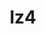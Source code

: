 ---
title: "lz4"
layout: cache
categories: [package, develop]
meta: {"compilers": ["cce@18.0.0", "cce@20.0.0", "gcc@10.5.0", "gcc@11.1.0", "gcc@11.4.0", "gcc@12.4.0", "gcc@13.2.0", "gcc@13.3.0", "gcc@7.5.0", "gcc@9.4.0", "intel-oneapi-compilers@2024.1.0", "intel-oneapi-compilers@2025.1.0", "msvc@19.39.33523"], "num_specs": 136, "num_specs_by_stack": {"aws-pcluster-neoverse_v1": 17, "aws-pcluster-x86_64_v4": 2, "build_systems": 1, "data-vis-sdk": 16, "developer-tools-aarch64-linux-gnu": 15, "developer-tools-x86_64_v3-linux-gnu": 15, "e4s": 1, "e4s-neoverse-v2": 15, "e4s-oneapi": 20, "e4s-rocm-external": 15, "hep": 16, "radiuss": 1, "root": 136, "tutorial": 15, "windows-vis": 16}, "oss": ["amzn2", "centos7", "rhel8", "ubuntu18.04", "ubuntu20.04", "ubuntu22.04", "ubuntu24.04", "windows10.0.20348"], "platforms": ["linux", "windows"], "stacks": ["aws-pcluster-neoverse_v1", "aws-pcluster-x86_64_v4", "build_systems", "data-vis-sdk", "developer-tools-aarch64-linux-gnu", "developer-tools-x86_64_v3-linux-gnu", "e4s", "e4s-neoverse-v2", "e4s-oneapi", "e4s-rocm-external", "hep", "radiuss", "root", "tutorial", "windows-vis"], "targets": ["aarch64", "neoverse_v1", "neoverse_v2", "x86_64", "x86_64_v3", "x86_64_v4"], "versions": ["1.10.0"]}
spec_details: [{"compiler": "gcc@13.3.0", "hash": "23sbfgjc6m7cdstndcq3odq6ohe6cd7o", "os": "rhel8", "platform": "linux", "size": "-", "stacks": ["developer-tools-aarch64-linux-gnu", "root"], "target": "aarch64", "variants": ["build_system=makefile", "libs:=shared,static", "+pic"], "versions": ["1.10.0"]}, {"compiler": "gcc@11.1.0", "hash": "25s26dulgwz4zpg7sbmu3ktoxpfiqpx2", "os": "ubuntu20.04", "platform": "linux", "size": "-", "stacks": ["data-vis-sdk", "root"], "target": "x86_64_v3", "variants": ["build_system=makefile", "libs:=shared,static", "+pic"], "versions": ["1.10.0"]}, {"compiler": "gcc@11.4.0", "hash": "2beg7kibprzg66q2h6cjs5ywuqdschcb", "os": "ubuntu22.04", "platform": "linux", "size": "-", "stacks": ["e4s-rocm-external", "hep", "root", "tutorial"], "target": "x86_64_v3", "variants": ["build_system=makefile", "libs:=shared,static", "+pic"], "versions": ["1.10.0"]}, {"compiler": "gcc@10.5.0", "hash": "2m2j5cmntqul33m3vyo2bwyzcgzeh77h", "os": "centos7", "platform": "linux", "size": "-", "stacks": ["developer-tools-x86_64_v3-linux-gnu", "root"], "target": "x86_64_v3", "variants": ["build_system=makefile", "libs:=shared,static", "+pic"], "versions": ["1.10.0"]}, {"compiler": "gcc@13.3.0", "hash": "2uldq3pybnjxr4gem6l6oipsk2ybydb3", "os": "rhel8", "platform": "linux", "size": "-", "stacks": ["developer-tools-aarch64-linux-gnu", "root"], "target": "aarch64", "variants": ["build_system=makefile", "libs:=shared,static", "+pic"], "versions": ["1.10.0"]}, {"compiler": "intel-oneapi-compilers@2025.1.0", "hash": "32ml32745vglumlpy7m6nrghgjhhjtca", "os": "ubuntu22.04", "platform": "linux", "size": "-", "stacks": ["e4s-oneapi", "root"], "target": "x86_64_v3", "variants": ["build_system=makefile", "libs:=shared,static", "+pic"], "versions": ["1.10.0"]}, {"compiler": "gcc@12.4.0", "hash": "34a42lc3v6hhr76pcfwulyr2krqq6fpp", "os": "amzn2", "platform": "linux", "size": "-", "stacks": ["aws-pcluster-neoverse_v1", "root"], "target": "neoverse_v1", "variants": ["build_system=makefile", "libs:=shared,static", "+pic"], "versions": ["1.10.0"]}, {"compiler": "msvc@19.39.33523", "hash": "3enua2memgwcagoh7yvofqkrpgzyzyaq", "os": "windows10.0.20348", "platform": "windows", "size": "-", "stacks": ["root", "windows-vis"], "target": "x86_64", "variants": ["build_system=cmake", "build_type=Release", "generator=ninja", "~ipo", "libs:=shared,static", "+pic"], "versions": ["1.10.0"]}, {"compiler": "gcc@12.4.0", "hash": "43nlwjg7qxj7djdt4jpctaoyrmaixbct", "os": "amzn2", "platform": "linux", "size": "-", "stacks": ["aws-pcluster-neoverse_v1", "root"], "target": "neoverse_v1", "variants": ["build_system=makefile", "libs:=shared,static", "+pic"], "versions": ["1.10.0"]}, {"compiler": "msvc@19.39.33523", "hash": "44ajalsec5gycm4zxt2ti56ycsni3r2y", "os": "windows10.0.20348", "platform": "windows", "size": "-", "stacks": ["root", "windows-vis"], "target": "x86_64", "variants": ["build_system=cmake", "build_type=Release", "generator=ninja", "~ipo", "libs:=shared,static", "+pic"], "versions": ["1.10.0"]}, {"compiler": "gcc@12.4.0", "hash": "4ff4fzdbduzkqwasexggaafvunxdw4sh", "os": "amzn2", "platform": "linux", "size": "-", "stacks": ["aws-pcluster-neoverse_v1", "root"], "target": "neoverse_v1", "variants": ["build_system=makefile", "libs:=shared,static", "+pic"], "versions": ["1.10.0"]}, {"compiler": "gcc@12.4.0", "hash": "4khuppvrkp5hvhumzligg6pqqdcpbsvp", "os": "amzn2", "platform": "linux", "size": "-", "stacks": ["aws-pcluster-neoverse_v1", "root"], "target": "neoverse_v1", "variants": ["build_system=makefile", "libs:=shared,static", "+pic"], "versions": ["1.10.0"]}, {"compiler": "gcc@13.3.0", "hash": "4phf5qp67ew63r44iipqvudndp2caked", "os": "rhel8", "platform": "linux", "size": "-", "stacks": ["developer-tools-aarch64-linux-gnu", "root"], "target": "aarch64", "variants": ["build_system=makefile", "libs:=shared,static", "+pic"], "versions": ["1.10.0"]}, {"compiler": "gcc@11.1.0", "hash": "4uctkphwplsfhnt5h6ibazqabyf7pjup", "os": "ubuntu20.04", "platform": "linux", "size": "-", "stacks": ["data-vis-sdk", "root"], "target": "x86_64_v3", "variants": ["build_system=makefile", "libs:=shared,static", "+pic"], "versions": ["1.10.0"]}, {"compiler": "gcc@10.5.0", "hash": "5iy3bksoxerug5p2vtzbpmyfxepleb33", "os": "centos7", "platform": "linux", "size": "-", "stacks": ["developer-tools-x86_64_v3-linux-gnu", "root"], "target": "x86_64_v3", "variants": ["build_system=makefile", "libs:=shared,static", "+pic"], "versions": ["1.10.0"]}, {"compiler": "gcc@11.1.0", "hash": "5l43xi24wpxiuzqzncjowpepd745rcxy", "os": "ubuntu20.04", "platform": "linux", "size": "-", "stacks": ["data-vis-sdk", "root"], "target": "x86_64_v3", "variants": ["build_system=makefile", "libs:=shared,static", "+pic"], "versions": ["1.10.0"]}, {"compiler": "gcc@11.1.0", "hash": "5t7txa7cffq76a42riynkegmah7tauz7", "os": "ubuntu20.04", "platform": "linux", "size": "-", "stacks": ["data-vis-sdk", "root"], "target": "x86_64_v3", "variants": ["build_system=makefile", "libs:=shared,static", "+pic"], "versions": ["1.10.0"]}, {"compiler": "gcc@11.4.0", "hash": "6ekevdfw2gsqq6xnmhn5pk7zt27l76hq", "os": "ubuntu22.04", "platform": "linux", "size": "-", "stacks": ["e4s-rocm-external", "hep", "root", "tutorial"], "target": "x86_64_v3", "variants": ["build_system=makefile", "libs:=shared,static", "+pic"], "versions": ["1.10.0"]}, {"compiler": "msvc@19.39.33523", "hash": "6igl2r2vwcxhypfpprasjym7j5b7ykkb", "os": "windows10.0.20348", "platform": "windows", "size": "-", "stacks": ["root", "windows-vis"], "target": "x86_64", "variants": ["build_system=cmake", "build_type=Release", "generator=ninja", "~ipo", "libs:=shared,static", "+pic"], "versions": ["1.10.0"]}, {"compiler": "gcc@13.3.0", "hash": "6wxwslbyec26qrgahcxdeboakoo6exvv", "os": "rhel8", "platform": "linux", "size": "-", "stacks": ["developer-tools-aarch64-linux-gnu", "root"], "target": "aarch64", "variants": ["build_system=makefile", "libs:=shared,static", "+pic"], "versions": ["1.10.0"]}, {"compiler": "gcc@11.4.0", "hash": "7blxmzltxjec4jnhm5puil7orgjiknku", "os": "ubuntu22.04", "platform": "linux", "size": "-", "stacks": ["e4s-rocm-external", "hep", "root", "tutorial"], "target": "x86_64_v3", "variants": ["build_system=makefile", "libs:=shared,static", "+pic"], "versions": ["1.10.0"]}, {"compiler": "msvc@19.39.33523", "hash": "7gphplf2d6dtzrqpwcrm4aq4s2e2izbw", "os": "windows10.0.20348", "platform": "windows", "size": "-", "stacks": ["root", "windows-vis"], "target": "x86_64", "variants": ["build_system=cmake", "build_type=Release", "generator=ninja", "~ipo", "libs:=shared,static", "+pic"], "versions": ["1.10.0"]}, {"compiler": "intel-oneapi-compilers@2025.1.0", "hash": "7gwq7x7kohj725dkawgf76pmvs24teuo", "os": "ubuntu22.04", "platform": "linux", "size": "-", "stacks": ["e4s-oneapi", "root"], "target": "x86_64_v3", "variants": ["build_system=makefile", "libs:=shared,static", "+pic"], "versions": ["1.10.0"]}, {"compiler": "intel-oneapi-compilers@2025.1.0", "hash": "7ivjtv43jwagnf6oefsy7hg3dhgeleqb", "os": "ubuntu22.04", "platform": "linux", "size": "-", "stacks": ["e4s-oneapi", "root"], "target": "x86_64_v3", "variants": ["build_system=makefile", "libs:=shared,static", "+pic"], "versions": ["1.10.0"]}, {"compiler": "gcc@11.1.0", "hash": "7ngqo3w3w5fn6i4atuoxjx57zhxbvwps", "os": "ubuntu20.04", "platform": "linux", "size": "-", "stacks": ["data-vis-sdk", "root"], "target": "x86_64_v3", "variants": ["build_system=makefile", "libs:=shared,static", "+pic"], "versions": ["1.10.0"]}, {"compiler": "gcc@12.4.0", "hash": "ab4ap5ms6p3szevlare2nvtqbu6723qn", "os": "amzn2", "platform": "linux", "size": "-", "stacks": ["aws-pcluster-neoverse_v1", "root"], "target": "neoverse_v1", "variants": ["build_system=makefile", "libs:=shared,static", "+pic"], "versions": ["1.10.0"]}, {"compiler": "intel-oneapi-compilers@2025.1.0", "hash": "ajefa2ydlmon55dh4sgjt6tyt24mijra", "os": "ubuntu22.04", "platform": "linux", "size": "-", "stacks": ["e4s-oneapi", "root"], "target": "x86_64_v3", "variants": ["build_system=makefile", "libs:=shared,static", "+pic"], "versions": ["1.10.0"]}, {"compiler": "msvc@19.39.33523", "hash": "alm57ecz3z62ny3aapoovqk6lc6qtmff", "os": "windows10.0.20348", "platform": "windows", "size": "-", "stacks": ["root", "windows-vis"], "target": "x86_64", "variants": ["build_system=cmake", "build_type=Release", "generator=ninja", "~ipo", "libs:=shared,static", "+pic"], "versions": ["1.10.0"]}, {"compiler": "gcc@11.4.0", "hash": "atk5p2lwic5owcmwfqr34r7alfo6njmx", "os": "ubuntu22.04", "platform": "linux", "size": "-", "stacks": ["e4s-neoverse-v2", "root"], "target": "neoverse_v2", "variants": ["build_system=makefile", "libs:=shared,static", "+pic"], "versions": ["1.10.0"]}, {"compiler": "intel-oneapi-compilers@2025.1.0", "hash": "aun223rlwt3tsi2tvvyseybmvlwgl64q", "os": "ubuntu22.04", "platform": "linux", "size": "-", "stacks": ["e4s-oneapi", "root"], "target": "x86_64_v3", "variants": ["build_system=makefile", "libs:=shared,static", "+pic"], "versions": ["1.10.0"]}, {"compiler": "intel-oneapi-compilers@2025.1.0", "hash": "ax6be2zbu4c34eh4zlhnpeavx63w7bta", "os": "ubuntu22.04", "platform": "linux", "size": "-", "stacks": ["e4s-oneapi", "root"], "target": "x86_64_v3", "variants": ["build_system=makefile", "libs:=shared,static", "+pic"], "versions": ["1.10.0"]}, {"compiler": "cce@18.0.0", "hash": "bakgm6gd363y5fm66nmskwz2deu624ww", "os": "rhel8", "platform": "linux", "size": "-", "stacks": ["root"], "target": "x86_64_v3", "variants": ["build_system=makefile", "libs:=shared,static", "+pic"], "versions": ["1.10.0"]}, {"compiler": "gcc@11.4.0", "hash": "bcn46o45itr5i6beaoxwiemqxie26uc6", "os": "ubuntu22.04", "platform": "linux", "size": "-", "stacks": ["e4s-rocm-external", "hep", "root", "tutorial"], "target": "x86_64_v3", "variants": ["build_system=makefile", "libs:=shared,static", "+pic"], "versions": ["1.10.0"]}, {"compiler": "gcc@11.4.0", "hash": "beki2yxej4xwao6vb3mnomtsz4in7wp5", "os": "ubuntu22.04", "platform": "linux", "size": "-", "stacks": ["e4s-neoverse-v2", "root"], "target": "neoverse_v2", "variants": ["build_system=makefile", "libs:=shared,static", "+pic"], "versions": ["1.10.0"]}, {"compiler": "gcc@11.4.0", "hash": "bgtc4dmfxaa3y2nh7mjf73fo4vsrkd5e", "os": "ubuntu22.04", "platform": "linux", "size": "-", "stacks": ["e4s-rocm-external", "hep", "root", "tutorial"], "target": "x86_64_v3", "variants": ["build_system=makefile", "libs:=shared,static", "+pic"], "versions": ["1.10.0"]}, {"compiler": "gcc@11.1.0", "hash": "bnikvt2hiz7l3qbjgid7e4roih6un7tv", "os": "ubuntu20.04", "platform": "linux", "size": "-", "stacks": ["data-vis-sdk", "root"], "target": "x86_64_v3", "variants": ["build_system=makefile", "libs:=shared,static", "+pic"], "versions": ["1.10.0"]}, {"compiler": "intel-oneapi-compilers@2024.1.0", "hash": "bwzoafhkkyuzu5jwm7b2n3zpigihba7k", "os": "amzn2", "platform": "linux", "size": "-", "stacks": ["aws-pcluster-x86_64_v4", "root"], "target": "x86_64_v3", "variants": ["build_system=makefile", "libs:=shared,static", "+pic"], "versions": ["1.10.0"]}, {"compiler": "intel-oneapi-compilers@2025.1.0", "hash": "c5776ncmybfwym44cgpknvbgajvjuqwn", "os": "ubuntu22.04", "platform": "linux", "size": "-", "stacks": ["e4s-oneapi", "root"], "target": "x86_64_v3", "variants": ["build_system=makefile", "libs:=shared,static", "+pic"], "versions": ["1.10.0"]}, {"compiler": "gcc@11.4.0", "hash": "cbv3myblrsoedvnl6eyq7iyj6n3qtmib", "os": "ubuntu22.04", "platform": "linux", "size": "-", "stacks": ["e4s-neoverse-v2", "root"], "target": "neoverse_v2", "variants": ["build_system=makefile", "libs:=shared,static", "+pic"], "versions": ["1.10.0"]}, {"compiler": "gcc@13.3.0", "hash": "ccblcrkladig3esg7zy7uhef6mmc3pvm", "os": "rhel8", "platform": "linux", "size": "-", "stacks": ["developer-tools-aarch64-linux-gnu", "root"], "target": "aarch64", "variants": ["build_system=makefile", "libs:=shared,static", "+pic"], "versions": ["1.10.0"]}, {"compiler": "gcc@10.5.0", "hash": "cfuetdrs7ewjaht5wr3oslons3qvbc2r", "os": "centos7", "platform": "linux", "size": "-", "stacks": ["developer-tools-x86_64_v3-linux-gnu", "root"], "target": "x86_64_v3", "variants": ["build_system=makefile", "libs:=shared,static", "+pic"], "versions": ["1.10.0"]}, {"compiler": "intel-oneapi-compilers@2025.1.0", "hash": "ciofrnimyf63gztaxihzyujnpk7jjeu2", "os": "ubuntu22.04", "platform": "linux", "size": "-", "stacks": ["e4s-oneapi", "root"], "target": "x86_64_v3", "variants": ["build_system=makefile", "libs:=shared,static", "+pic"], "versions": ["1.10.0"]}, {"compiler": "gcc@11.4.0", "hash": "ctgzjvziyasfxf5ew65wgqdia5fx5kys", "os": "ubuntu22.04", "platform": "linux", "size": "-", "stacks": ["e4s-neoverse-v2", "root"], "target": "neoverse_v2", "variants": ["build_system=makefile", "libs:=shared,static", "+pic"], "versions": ["1.10.0"]}, {"compiler": "gcc@11.4.0", "hash": "d5b7dpoxcolwxkahp4pocbwhnyc4xl2p", "os": "ubuntu22.04", "platform": "linux", "size": "-", "stacks": ["e4s-neoverse-v2", "root"], "target": "neoverse_v2", "variants": ["build_system=makefile", "libs:=shared,static", "+pic"], "versions": ["1.10.0"]}, {"compiler": "cce@20.0.0", "hash": "d7q5zp4hup25q5e3aekzzknq2244r4bz", "os": "rhel8", "platform": "linux", "size": "-", "stacks": ["root"], "target": "x86_64_v3", "variants": ["build_system=makefile", "libs:=shared,static", "+pic"], "versions": ["1.10.0"]}, {"compiler": "gcc@11.4.0", "hash": "dumzuesr44kbgaw7noapdscjfenhe7dn", "os": "ubuntu22.04", "platform": "linux", "size": "-", "stacks": ["e4s-neoverse-v2", "root"], "target": "neoverse_v2", "variants": ["build_system=makefile", "libs:=shared,static", "+pic"], "versions": ["1.10.0"]}, {"compiler": "intel-oneapi-compilers@2025.1.0", "hash": "e4b7rg3bkqc4ugh5k4j2k3afh2tn3oci", "os": "ubuntu22.04", "platform": "linux", "size": "-", "stacks": ["e4s-oneapi", "root"], "target": "x86_64_v3", "variants": ["build_system=makefile", "libs:=shared,static", "+pic"], "versions": ["1.10.0"]}, {"compiler": "intel-oneapi-compilers@2025.1.0", "hash": "e6c5jtj6orgzqacxlietondarii72vu2", "os": "ubuntu22.04", "platform": "linux", "size": "-", "stacks": ["e4s-oneapi", "root"], "target": "x86_64_v3", "variants": ["build_system=makefile", "libs:=shared,static", "+pic"], "versions": ["1.10.0"]}, {"compiler": "gcc@11.4.0", "hash": "e6e6t25hfc7pyzoyw6pcmvpyn7rr65iq", "os": "ubuntu22.04", "platform": "linux", "size": "-", "stacks": ["e4s-neoverse-v2", "root"], "target": "neoverse_v2", "variants": ["build_system=makefile", "libs:=shared,static", "+pic"], "versions": ["1.10.0"]}, {"compiler": "msvc@19.39.33523", "hash": "ecxplqj4hozahesveqn2otaxqllplhfi", "os": "windows10.0.20348", "platform": "windows", "size": "-", "stacks": ["root", "windows-vis"], "target": "x86_64", "variants": ["build_system=cmake", "build_type=Release", "generator=ninja", "~ipo", "libs:=shared,static", "+pic"], "versions": ["1.10.0"]}, {"compiler": "intel-oneapi-compilers@2024.1.0", "hash": "efwzgt6xohhnirll4qnkl66jpgcecyfs", "os": "amzn2", "platform": "linux", "size": "-", "stacks": ["aws-pcluster-x86_64_v4", "root"], "target": "x86_64_v4", "variants": ["build_system=makefile", "libs:=shared,static", "+pic"], "versions": ["1.10.0"]}, {"compiler": "gcc@12.4.0", "hash": "eh5r762rusmp2b4g4qaeooqjqslgfgyl", "os": "amzn2", "platform": "linux", "size": "-", "stacks": ["aws-pcluster-neoverse_v1", "root"], "target": "neoverse_v1", "variants": ["build_system=makefile", "libs:=shared,static", "+pic"], "versions": ["1.10.0"]}, {"compiler": "gcc@11.4.0", "hash": "evenplzgt4hvlzbhnlolbsal6cf4n5n5", "os": "ubuntu22.04", "platform": "linux", "size": "-", "stacks": ["e4s-rocm-external", "hep", "root", "tutorial"], "target": "x86_64_v3", "variants": ["build_system=makefile", "libs:=shared,static", "+pic"], "versions": ["1.10.0"]}, {"compiler": "gcc@11.4.0", "hash": "faahddzgj4onf6p3akn7qfoqbfrnudte", "os": "ubuntu22.04", "platform": "linux", "size": "-", "stacks": ["e4s-neoverse-v2", "root"], "target": "neoverse_v2", "variants": ["build_system=makefile", "libs:=shared,static", "+pic"], "versions": ["1.10.0"]}, {"compiler": "gcc@10.5.0", "hash": "fbttr3nl47a3awpmthg6a73xrfa5lhlg", "os": "centos7", "platform": "linux", "size": "-", "stacks": ["developer-tools-x86_64_v3-linux-gnu", "root"], "target": "x86_64_v3", "variants": ["build_system=makefile", "libs:=shared,static", "+pic"], "versions": ["1.10.0"]}, {"compiler": "gcc@13.2.0", "hash": "g5urxg52oql7rj6a3az3ogjhwc7fd5mq", "os": "ubuntu24.04", "platform": "linux", "size": "-", "stacks": ["hep", "root"], "target": "x86_64_v3", "variants": ["build_system=makefile", "libs:=shared,static", "+pic"], "versions": ["1.10.0"]}, {"compiler": "gcc@11.4.0", "hash": "gdfab4dpneusnemftjcaffegkj4yzwje", "os": "ubuntu22.04", "platform": "linux", "size": "-", "stacks": ["e4s-rocm-external", "hep", "root", "tutorial"], "target": "x86_64_v3", "variants": ["build_system=makefile", "libs:=shared,static", "+pic"], "versions": ["1.10.0"]}, {"compiler": "intel-oneapi-compilers@2025.1.0", "hash": "gk6girkmx67xp7enhoutjr57evv5p4mz", "os": "ubuntu22.04", "platform": "linux", "size": "-", "stacks": ["e4s-oneapi", "root"], "target": "x86_64_v3", "variants": ["build_system=makefile", "libs:=shared,static", "+pic"], "versions": ["1.10.0"]}, {"compiler": "gcc@10.5.0", "hash": "gkgrt6rrkjsabr2tpljrhkrqjljnqq2s", "os": "centos7", "platform": "linux", "size": "-", "stacks": ["developer-tools-x86_64_v3-linux-gnu", "root"], "target": "x86_64_v3", "variants": ["build_system=makefile", "libs:=shared,static", "+pic"], "versions": ["1.10.0"]}, {"compiler": "msvc@19.39.33523", "hash": "hann5iqpahzjgzcftv2h2hqymoffqydk", "os": "windows10.0.20348", "platform": "windows", "size": "-", "stacks": ["root", "windows-vis"], "target": "x86_64", "variants": ["build_system=cmake", "build_type=Release", "generator=ninja", "~ipo", "libs:=shared,static", "+pic"], "versions": ["1.10.0"]}, {"compiler": "gcc@13.3.0", "hash": "hvf75ql6pen5l4lehnz4q3rz4obrtyel", "os": "rhel8", "platform": "linux", "size": "-", "stacks": ["developer-tools-aarch64-linux-gnu", "root"], "target": "aarch64", "variants": ["build_system=makefile", "libs:=shared,static", "+pic"], "versions": ["1.10.0"]}, {"compiler": "gcc@12.4.0", "hash": "hzxeaaulext6h5yz4ers53r3q3vrbmzp", "os": "amzn2", "platform": "linux", "size": "-", "stacks": ["aws-pcluster-neoverse_v1", "root"], "target": "neoverse_v1", "variants": ["build_system=makefile", "libs:=shared,static", "+pic"], "versions": ["1.10.0"]}, {"compiler": "gcc@11.4.0", "hash": "ib2bnzuz36zpqwdl5yaf7c473auatfzo", "os": "ubuntu22.04", "platform": "linux", "size": "-", "stacks": ["e4s-neoverse-v2", "root"], "target": "neoverse_v2", "variants": ["build_system=makefile", "libs:=shared,static", "+pic"], "versions": ["1.10.0"]}, {"compiler": "gcc@10.5.0", "hash": "j2hbcifgiu232uv7ge6ivk62noqkvvp2", "os": "centos7", "platform": "linux", "size": "-", "stacks": ["developer-tools-x86_64_v3-linux-gnu", "root"], "target": "x86_64_v3", "variants": ["build_system=makefile", "libs:=shared,static", "+pic"], "versions": ["1.10.0"]}, {"compiler": "gcc@11.4.0", "hash": "j7lspwrrccc34btquyhttustc7nwjgch", "os": "ubuntu22.04", "platform": "linux", "size": "-", "stacks": ["e4s-rocm-external", "hep", "root", "tutorial"], "target": "x86_64_v3", "variants": ["build_system=makefile", "libs:=shared,static", "+pic"], "versions": ["1.10.0"]}, {"compiler": "msvc@19.39.33523", "hash": "jgw2uqyua5jhjegbllgja4mly2seppvm", "os": "windows10.0.20348", "platform": "windows", "size": "-", "stacks": ["root", "windows-vis"], "target": "x86_64", "variants": ["build_system=cmake", "build_type=Release", "generator=ninja", "~ipo", "libs:=shared,static", "+pic"], "versions": ["1.10.0"]}, {"compiler": "gcc@13.3.0", "hash": "lfjulefzpyl2kj7fee44tgyz3fl4qaaq", "os": "rhel8", "platform": "linux", "size": "-", "stacks": ["developer-tools-aarch64-linux-gnu", "root"], "target": "aarch64", "variants": ["build_system=makefile", "libs:=shared,static", "+pic"], "versions": ["1.10.0"]}, {"compiler": "gcc@11.4.0", "hash": "lrolvmdubvp4oeefpb2atnjl47qltzkd", "os": "ubuntu22.04", "platform": "linux", "size": "-", "stacks": ["e4s", "e4s-rocm-external", "root", "tutorial"], "target": "x86_64_v3", "variants": ["build_system=makefile", "libs:=shared,static", "+pic"], "versions": ["1.10.0"]}, {"compiler": "gcc@10.5.0", "hash": "mivnr3dslyvrxa4tvlzvfkatf4vcjetl", "os": "centos7", "platform": "linux", "size": "-", "stacks": ["developer-tools-x86_64_v3-linux-gnu", "root"], "target": "x86_64_v3", "variants": ["build_system=makefile", "libs:=shared,static", "+pic"], "versions": ["1.10.0"]}, {"compiler": "msvc@19.39.33523", "hash": "n3gdvjhm3ra5aonczip4bhtaieqhaj6h", "os": "windows10.0.20348", "platform": "windows", "size": "-", "stacks": ["root", "windows-vis"], "target": "x86_64", "variants": ["build_system=cmake", "build_type=Release", "generator=ninja", "~ipo", "libs:=shared,static", "+pic"], "versions": ["1.10.0"]}, {"compiler": "gcc@11.1.0", "hash": "n4fqcld34o3co3imzeorv62w5fod5v7t", "os": "ubuntu20.04", "platform": "linux", "size": "-", "stacks": ["data-vis-sdk", "root"], "target": "x86_64_v3", "variants": ["build_system=makefile", "libs:=shared,static", "+pic"], "versions": ["1.10.0"]}, {"compiler": "intel-oneapi-compilers@2025.1.0", "hash": "n5fnu4alrgbvnsfqp2houqyoj7bsk7sy", "os": "ubuntu22.04", "platform": "linux", "size": "-", "stacks": ["e4s-oneapi", "root"], "target": "x86_64_v3", "variants": ["build_system=makefile", "libs:=shared,static", "+pic"], "versions": ["1.10.0"]}, {"compiler": "gcc@11.4.0", "hash": "nb3tyblhjoxtbfeiz7xgyxjhxqyhvquy", "os": "ubuntu22.04", "platform": "linux", "size": "-", "stacks": ["e4s-neoverse-v2", "root"], "target": "neoverse_v2", "variants": ["build_system=makefile", "libs:=shared,static", "+pic"], "versions": ["1.10.0"]}, {"compiler": "gcc@11.1.0", "hash": "nqmffhsmacknz7yyfxepta5ssjazka6q", "os": "ubuntu20.04", "platform": "linux", "size": "-", "stacks": ["data-vis-sdk", "root"], "target": "x86_64_v3", "variants": ["build_system=makefile", "libs:=shared,static", "+pic"], "versions": ["1.10.0"]}, {"compiler": "gcc@12.4.0", "hash": "nwyeuybhtl4rehtdma6zbybiaowe5k7p", "os": "amzn2", "platform": "linux", "size": "-", "stacks": ["aws-pcluster-neoverse_v1", "root"], "target": "neoverse_v1", "variants": ["build_system=makefile", "libs:=shared,static", "+pic"], "versions": ["1.10.0"]}, {"compiler": "gcc@13.3.0", "hash": "o3ic37n2eunlvlrhcjvgyl6mvketqgas", "os": "rhel8", "platform": "linux", "size": "-", "stacks": ["developer-tools-aarch64-linux-gnu", "root"], "target": "aarch64", "variants": ["build_system=makefile", "libs:=shared,static", "+pic"], "versions": ["1.10.0"]}, {"compiler": "gcc@12.4.0", "hash": "olqr435qbpirvcvcyon3kj45isq2tewj", "os": "amzn2", "platform": "linux", "size": "-", "stacks": ["aws-pcluster-neoverse_v1", "root"], "target": "neoverse_v1", "variants": ["build_system=makefile", "libs:=shared,static", "+pic"], "versions": ["1.10.0"]}, {"compiler": "gcc@12.4.0", "hash": "phfjefjp4vqnqtbo4itvbw5ptq4ru4fz", "os": "amzn2", "platform": "linux", "size": "-", "stacks": ["aws-pcluster-neoverse_v1", "root"], "target": "neoverse_v1", "variants": ["build_system=makefile", "libs:=shared,static", "+pic"], "versions": ["1.10.0"]}, {"compiler": "gcc@10.5.0", "hash": "poeyosz7gebrv7bdhndr4dfiol4oidsj", "os": "centos7", "platform": "linux", "size": "-", "stacks": ["developer-tools-x86_64_v3-linux-gnu", "root"], "target": "x86_64_v3", "variants": ["build_system=makefile", "libs:=shared,static", "+pic"], "versions": ["1.10.0"]}, {"compiler": "gcc@11.4.0", "hash": "prxberuenaeonuvcq3uu77shslzmgbwp", "os": "ubuntu22.04", "platform": "linux", "size": "-", "stacks": ["e4s-neoverse-v2", "root"], "target": "neoverse_v2", "variants": ["build_system=makefile", "libs:=shared,static", "+pic"], "versions": ["1.10.0"]}, {"compiler": "intel-oneapi-compilers@2025.1.0", "hash": "pwy3awsf7gkgymtuimaixf5ppnoaouqh", "os": "ubuntu22.04", "platform": "linux", "size": "-", "stacks": ["e4s-oneapi", "root"], "target": "x86_64_v3", "variants": ["build_system=makefile", "libs:=shared,static", "+pic"], "versions": ["1.10.0"]}, {"compiler": "gcc@12.4.0", "hash": "px5duvoqqozpwbmpow3a5nt3sobhmyr4", "os": "amzn2", "platform": "linux", "size": "-", "stacks": ["aws-pcluster-neoverse_v1", "root"], "target": "neoverse_v1", "variants": ["build_system=makefile", "libs:=shared,static", "+pic"], "versions": ["1.10.0"]}, {"compiler": "gcc@13.3.0", "hash": "q5d4444mkigpyanboq7rywcet6bixtvj", "os": "rhel8", "platform": "linux", "size": "-", "stacks": ["developer-tools-aarch64-linux-gnu", "root"], "target": "aarch64", "variants": ["build_system=makefile", "libs:=shared,static", "+pic"], "versions": ["1.10.0"]}, {"compiler": "gcc@7.5.0", "hash": "qapgr7rw2ztz4puw4zhylth4iqkdfpro", "os": "ubuntu18.04", "platform": "linux", "size": "-", "stacks": ["build_systems", "root"], "target": "x86_64_v3", "variants": ["build_system=makefile", "libs:=shared,static", "+pic"], "versions": ["1.10.0"]}, {"compiler": "gcc@11.4.0", "hash": "qqupxnpbvlev23dgtahln7ijbkho6aqq", "os": "ubuntu22.04", "platform": "linux", "size": "-", "stacks": ["e4s-neoverse-v2", "root"], "target": "neoverse_v2", "variants": ["build_system=makefile", "libs:=shared,static", "+pic"], "versions": ["1.10.0"]}, {"compiler": "gcc@13.2.0", "hash": "qsddthzfihfdfrpotm3ryqt3mwbmircu", "os": "ubuntu24.04", "platform": "linux", "size": "-", "stacks": ["hep", "radiuss", "root"], "target": "x86_64_v3", "variants": ["build_system=makefile", "libs:=shared,static", "+pic"], "versions": ["1.10.0"]}, {"compiler": "gcc@13.3.0", "hash": "qwwnrnhdhwbbqjnwkoymvbsdjr5izdoh", "os": "rhel8", "platform": "linux", "size": "-", "stacks": ["developer-tools-aarch64-linux-gnu", "root"], "target": "aarch64", "variants": ["build_system=makefile", "libs:=shared,static", "+pic"], "versions": ["1.10.0"]}, {"compiler": "gcc@9.4.0", "hash": "r6pjhh5a2iyre5a5ss66erpgkqre3567", "os": "ubuntu20.04", "platform": "linux", "size": "-", "stacks": ["data-vis-sdk", "root"], "target": "x86_64_v3", "variants": ["build_system=makefile", "libs:=shared,static", "+pic"], "versions": ["1.10.0"]}, {"compiler": "gcc@13.3.0", "hash": "remmxh5mvuw24g7frn6rdfddslmzkas5", "os": "rhel8", "platform": "linux", "size": "-", "stacks": ["developer-tools-aarch64-linux-gnu", "root"], "target": "aarch64", "variants": ["build_system=makefile", "libs:=shared,static", "+pic"], "versions": ["1.10.0"]}, {"compiler": "gcc@11.4.0", "hash": "rgcblxdlo27i3s2sz22qe7ja3jzamnpb", "os": "ubuntu22.04", "platform": "linux", "size": "-", "stacks": ["e4s-neoverse-v2", "root"], "target": "neoverse_v2", "variants": ["build_system=makefile", "libs:=shared,static", "+pic"], "versions": ["1.10.0"]}, {"compiler": "gcc@11.1.0", "hash": "rgzkd5da6mnbhr7fy2eubooq7whmmyfj", "os": "ubuntu20.04", "platform": "linux", "size": "-", "stacks": ["data-vis-sdk", "root"], "target": "x86_64_v3", "variants": ["build_system=makefile", "libs:=shared,static", "+pic"], "versions": ["1.10.0"]}, {"compiler": "gcc@11.4.0", "hash": "rkeeamgv7mrazwqevxicmn6oljbrkix4", "os": "ubuntu22.04", "platform": "linux", "size": "-", "stacks": ["e4s-rocm-external", "hep", "root", "tutorial"], "target": "x86_64_v3", "variants": ["build_system=makefile", "libs:=shared,static", "+pic"], "versions": ["1.10.0"]}, {"compiler": "intel-oneapi-compilers@2025.1.0", "hash": "rqm4we5axvghuazlc4vso6qjcsyix6tb", "os": "ubuntu22.04", "platform": "linux", "size": "-", "stacks": ["e4s-oneapi", "root"], "target": "x86_64_v3", "variants": ["build_system=makefile", "libs:=shared,static", "+pic"], "versions": ["1.10.0"]}, {"compiler": "gcc@10.5.0", "hash": "ryjvmuyyra2umtskgknjnou5qj3jz3xa", "os": "centos7", "platform": "linux", "size": "-", "stacks": ["developer-tools-x86_64_v3-linux-gnu", "root"], "target": "x86_64_v3", "variants": ["build_system=makefile", "libs:=shared,static", "+pic"], "versions": ["1.10.0"]}, {"compiler": "gcc@11.4.0", "hash": "s63szs3tpy67mdsqxv3vqhby5awqgxvb", "os": "ubuntu22.04", "platform": "linux", "size": "-", "stacks": ["e4s-neoverse-v2", "root"], "target": "neoverse_v2", "variants": ["build_system=makefile", "libs:=shared,static", "+pic"], "versions": ["1.10.0"]}, {"compiler": "intel-oneapi-compilers@2025.1.0", "hash": "s7okfgzz7ukw4xgdg6dodplufhgxhdmf", "os": "ubuntu22.04", "platform": "linux", "size": "-", "stacks": ["e4s-oneapi", "root"], "target": "x86_64_v3", "variants": ["build_system=makefile", "libs:=shared,static", "+pic"], "versions": ["1.10.0"]}, {"compiler": "gcc@11.1.0", "hash": "sevlp3hvvkndgyvufbrv6hbnpmllpqrx", "os": "ubuntu20.04", "platform": "linux", "size": "-", "stacks": ["data-vis-sdk", "root"], "target": "x86_64_v3", "variants": ["build_system=makefile", "libs:=shared,static", "+pic"], "versions": ["1.10.0"]}, {"compiler": "gcc@13.3.0", "hash": "sgp3xpb3d4yqrmeqgyvpm3xsmsapyr2q", "os": "rhel8", "platform": "linux", "size": "-", "stacks": ["developer-tools-aarch64-linux-gnu", "root"], "target": "aarch64", "variants": ["build_system=makefile", "libs:=shared,static", "+pic"], "versions": ["1.10.0"]}, {"compiler": "gcc@11.4.0", "hash": "slj3z5oabidgl5jnbu2gs6fczmmi73qz", "os": "ubuntu22.04", "platform": "linux", "size": "-", "stacks": ["e4s-rocm-external", "hep", "root", "tutorial"], "target": "x86_64_v3", "variants": ["build_system=makefile", "libs:=shared,static", "+pic"], "versions": ["1.10.0"]}, {"compiler": "gcc@12.4.0", "hash": "suaptelmgeay7de3yamticbgnj5o7qlf", "os": "amzn2", "platform": "linux", "size": "-", "stacks": ["aws-pcluster-neoverse_v1", "root"], "target": "neoverse_v1", "variants": ["build_system=makefile", "libs:=shared,static", "+pic"], "versions": ["1.10.0"]}, {"compiler": "gcc@13.3.0", "hash": "sxc7pzvq3z2ucfdw3u7mtt4pzo5um4zz", "os": "rhel8", "platform": "linux", "size": "-", "stacks": ["developer-tools-aarch64-linux-gnu", "root"], "target": "aarch64", "variants": ["build_system=makefile", "libs:=shared,static", "+pic"], "versions": ["1.10.0"]}, {"compiler": "gcc@13.3.0", "hash": "sz2gysdvl5gkv6lxi3y7typ7ocbg36gi", "os": "rhel8", "platform": "linux", "size": "-", "stacks": ["developer-tools-aarch64-linux-gnu", "root"], "target": "aarch64", "variants": ["build_system=makefile", "libs:=shared,static", "+pic"], "versions": ["1.10.0"]}, {"compiler": "gcc@11.1.0", "hash": "t6kwyzeelzq7v223l4j4qfo5b6z5f2vf", "os": "ubuntu20.04", "platform": "linux", "size": "-", "stacks": ["data-vis-sdk", "root"], "target": "x86_64_v3", "variants": ["build_system=makefile", "libs:=shared,static", "+pic"], "versions": ["1.10.0"]}, {"compiler": "gcc@11.4.0", "hash": "t7fdgqwnsq4eeqsqqgohdvrozd7w7qvy", "os": "ubuntu22.04", "platform": "linux", "size": "-", "stacks": ["e4s-rocm-external", "hep", "root", "tutorial"], "target": "x86_64_v3", "variants": ["build_system=makefile", "libs:=shared,static", "+pic"], "versions": ["1.10.0"]}, {"compiler": "gcc@12.4.0", "hash": "tapdc2uoaub32np636ff67l7kas46agf", "os": "amzn2", "platform": "linux", "size": "-", "stacks": ["aws-pcluster-neoverse_v1", "root"], "target": "neoverse_v1", "variants": ["build_system=makefile", "libs:=shared,static", "+pic"], "versions": ["1.10.0"]}, {"compiler": "gcc@13.3.0", "hash": "tzq2wxyar5ifuwak7fhr6mcwsf2vysyn", "os": "rhel8", "platform": "linux", "size": "-", "stacks": ["developer-tools-aarch64-linux-gnu", "root"], "target": "aarch64", "variants": ["build_system=makefile", "libs:=shared,static", "+pic"], "versions": ["1.10.0"]}, {"compiler": "msvc@19.39.33523", "hash": "u237ewkdomdm6g5biplnbcnacbgth7fa", "os": "windows10.0.20348", "platform": "windows", "size": "-", "stacks": ["root", "windows-vis"], "target": "x86_64", "variants": ["build_system=cmake", "build_type=Release", "generator=ninja", "~ipo", "libs:=shared,static", "+pic"], "versions": ["1.10.0"]}, {"compiler": "gcc@11.4.0", "hash": "u7lwvgxcwy33h5rkrdiisqrd5zah3rpe", "os": "ubuntu22.04", "platform": "linux", "size": "-", "stacks": ["e4s-neoverse-v2", "root"], "target": "neoverse_v2", "variants": ["build_system=makefile", "libs:=shared,static", "+pic"], "versions": ["1.10.0"]}, {"compiler": "gcc@11.4.0", "hash": "umhs2gqpgczcfony2m2kwpnjw56lfupc", "os": "ubuntu22.04", "platform": "linux", "size": "-", "stacks": ["e4s-rocm-external", "hep", "root", "tutorial"], "target": "x86_64_v3", "variants": ["build_system=makefile", "libs:=shared,static", "+pic"], "versions": ["1.10.0"]}, {"compiler": "msvc@19.39.33523", "hash": "uqt7z53nxnf5g2obhpbjuzg45pcus5qi", "os": "windows10.0.20348", "platform": "windows", "size": "-", "stacks": ["root", "windows-vis"], "target": "x86_64", "variants": ["build_system=cmake", "build_type=Release", "generator=ninja", "~ipo", "libs:=shared,static", "+pic"], "versions": ["1.10.0"]}, {"compiler": "msvc@19.39.33523", "hash": "uztmt5lglkxj3h42tuutgfcd7ypdsmgv", "os": "windows10.0.20348", "platform": "windows", "size": "-", "stacks": ["root", "windows-vis"], "target": "x86_64", "variants": ["build_system=cmake", "build_type=Release", "generator=ninja", "~ipo", "libs:=shared,static", "+pic"], "versions": ["1.10.0"]}, {"compiler": "intel-oneapi-compilers@2025.1.0", "hash": "vf7mlmdl4t2xztwmu7ysl6ispx7sejpj", "os": "ubuntu22.04", "platform": "linux", "size": "-", "stacks": ["e4s-oneapi", "root"], "target": "x86_64_v3", "variants": ["build_system=makefile", "libs:=shared,static", "+pic"], "versions": ["1.10.0"]}, {"compiler": "gcc@11.4.0", "hash": "vh7n7c7l3oreisd6yiwjcb5m4wzplgvh", "os": "ubuntu22.04", "platform": "linux", "size": "-", "stacks": ["e4s-rocm-external", "hep", "root", "tutorial"], "target": "x86_64_v3", "variants": ["build_system=makefile", "libs:=shared,static", "+pic"], "versions": ["1.10.0"]}, {"compiler": "intel-oneapi-compilers@2025.1.0", "hash": "vq3xjdunegsvdgvb3dxwls44s2acmybk", "os": "ubuntu22.04", "platform": "linux", "size": "-", "stacks": ["e4s-oneapi", "root"], "target": "x86_64_v3", "variants": ["build_system=makefile", "libs:=shared,static", "+pic"], "versions": ["1.10.0"]}, {"compiler": "gcc@11.1.0", "hash": "vskivaothesrepfvqa6mgfqtfdcwy53v", "os": "ubuntu20.04", "platform": "linux", "size": "-", "stacks": ["data-vis-sdk", "root"], "target": "x86_64_v3", "variants": ["build_system=makefile", "libs:=shared,static", "+pic"], "versions": ["1.10.0"]}, {"compiler": "msvc@19.39.33523", "hash": "vwx2spg2bwss3ddxpt2xu3nugayvud5a", "os": "windows10.0.20348", "platform": "windows", "size": "-", "stacks": ["root", "windows-vis"], "target": "x86_64", "variants": ["build_system=cmake", "build_type=Release", "generator=ninja", "~ipo", "libs:=shared,static", "+pic"], "versions": ["1.10.0"]}, {"compiler": "gcc@11.1.0", "hash": "w6nn55musz2yzllyfnc237g24jezmdp7", "os": "ubuntu20.04", "platform": "linux", "size": "-", "stacks": ["data-vis-sdk", "root"], "target": "x86_64_v3", "variants": ["build_system=makefile", "libs:=shared,static", "+pic"], "versions": ["1.10.0"]}, {"compiler": "gcc@10.5.0", "hash": "w7zud3cytuskynrdpdbtkhk4r4pxtmvf", "os": "centos7", "platform": "linux", "size": "-", "stacks": ["developer-tools-x86_64_v3-linux-gnu", "root"], "target": "x86_64_v3", "variants": ["build_system=makefile", "libs:=shared,static", "+pic"], "versions": ["1.10.0"]}, {"compiler": "gcc@10.5.0", "hash": "wg6hh2cifa2gchyhsiskda2frx4cua6p", "os": "centos7", "platform": "linux", "size": "-", "stacks": ["developer-tools-x86_64_v3-linux-gnu", "root"], "target": "x86_64_v3", "variants": ["build_system=makefile", "libs:=shared,static", "+pic"], "versions": ["1.10.0"]}, {"compiler": "gcc@11.1.0", "hash": "whwb7d4m4e6h3vbrygsdd52mvd6wpadc", "os": "ubuntu20.04", "platform": "linux", "size": "-", "stacks": ["data-vis-sdk", "root"], "target": "x86_64_v3", "variants": ["build_system=makefile", "libs:=shared,static", "+pic"], "versions": ["1.10.0"]}, {"compiler": "gcc@10.5.0", "hash": "wionxmi4jbt4zp3ofvwfzpscv7lko4r4", "os": "centos7", "platform": "linux", "size": "-", "stacks": ["developer-tools-x86_64_v3-linux-gnu", "root"], "target": "x86_64_v3", "variants": ["build_system=makefile", "libs:=shared,static", "+pic"], "versions": ["1.10.0"]}, {"compiler": "gcc@12.4.0", "hash": "wk7ofht4xbyz7pskmtsn4ynotbq6uft3", "os": "amzn2", "platform": "linux", "size": "-", "stacks": ["aws-pcluster-neoverse_v1", "root"], "target": "neoverse_v1", "variants": ["build_system=makefile", "libs:=shared,static", "+pic"], "versions": ["1.10.0"]}, {"compiler": "gcc@10.5.0", "hash": "wmxqwgdwdqlmou4cz4jsykdqi4lnzekw", "os": "centos7", "platform": "linux", "size": "-", "stacks": ["developer-tools-x86_64_v3-linux-gnu", "root"], "target": "x86_64_v3", "variants": ["build_system=makefile", "libs:=shared,static", "+pic"], "versions": ["1.10.0"]}, {"compiler": "intel-oneapi-compilers@2025.1.0", "hash": "wsswbbnigzvfzvjwelgj7m2dvjlia3f7", "os": "ubuntu22.04", "platform": "linux", "size": "-", "stacks": ["e4s-oneapi", "root"], "target": "x86_64_v3", "variants": ["build_system=makefile", "libs:=shared,static", "+pic"], "versions": ["1.10.0"]}, {"compiler": "intel-oneapi-compilers@2025.1.0", "hash": "xei7l7vysqnkvvalwcogapy4rdn77c3s", "os": "ubuntu22.04", "platform": "linux", "size": "-", "stacks": ["e4s-oneapi", "root"], "target": "x86_64_v3", "variants": ["build_system=makefile", "libs:=shared,static", "+pic"], "versions": ["1.10.0"]}, {"compiler": "gcc@11.4.0", "hash": "xgbkguhewv45hexj74pdj74574kov6qi", "os": "ubuntu22.04", "platform": "linux", "size": "-", "stacks": ["e4s-rocm-external", "hep", "root", "tutorial"], "target": "x86_64_v3", "variants": ["build_system=makefile", "libs:=shared,static", "+pic"], "versions": ["1.10.0"]}, {"compiler": "intel-oneapi-compilers@2025.1.0", "hash": "xh5jupe3ht2m4gpuht4ht67txopcipks", "os": "ubuntu22.04", "platform": "linux", "size": "-", "stacks": ["e4s-oneapi", "root"], "target": "x86_64_v3", "variants": ["build_system=makefile", "libs:=shared,static", "+pic"], "versions": ["1.10.0"]}, {"compiler": "msvc@19.39.33523", "hash": "y4axcqx2g2fnkvinbt6ope6pfszikuo5", "os": "windows10.0.20348", "platform": "windows", "size": "-", "stacks": ["root", "windows-vis"], "target": "x86_64", "variants": ["build_system=cmake", "build_type=Release", "generator=ninja", "~ipo", "libs:=shared,static", "+pic"], "versions": ["1.10.0"]}, {"compiler": "gcc@12.4.0", "hash": "yhajw4mkamd264a6wqznkldu5bmdzqt7", "os": "amzn2", "platform": "linux", "size": "-", "stacks": ["aws-pcluster-neoverse_v1", "root"], "target": "neoverse_v1", "variants": ["build_system=makefile", "libs:=shared,static", "+pic"], "versions": ["1.10.0"]}, {"compiler": "gcc@10.5.0", "hash": "yjq4crc7fkpfyvzqqtxrfekmds7jgve3", "os": "centos7", "platform": "linux", "size": "-", "stacks": ["developer-tools-x86_64_v3-linux-gnu", "root"], "target": "x86_64_v3", "variants": ["build_system=makefile", "libs:=shared,static", "+pic"], "versions": ["1.10.0"]}, {"compiler": "gcc@10.5.0", "hash": "yubgsq35hqru5v3nktw7pihhpvgzudix", "os": "centos7", "platform": "linux", "size": "-", "stacks": ["developer-tools-x86_64_v3-linux-gnu", "root"], "target": "x86_64_v3", "variants": ["build_system=makefile", "libs:=shared,static", "+pic"], "versions": ["1.10.0"]}, {"compiler": "msvc@19.39.33523", "hash": "yuwarvkei6h3drig3u5mzk3m42hjbrzz", "os": "windows10.0.20348", "platform": "windows", "size": "-", "stacks": ["root", "windows-vis"], "target": "x86_64", "variants": ["build_system=cmake", "build_type=Release", "generator=ninja", "~ipo", "libs:=shared,static", "+pic"], "versions": ["1.10.0"]}, {"compiler": "gcc@12.4.0", "hash": "yuzv27wulmhsztystdthxujwxc66rk4o", "os": "amzn2", "platform": "linux", "size": "-", "stacks": ["aws-pcluster-neoverse_v1", "root"], "target": "neoverse_v1", "variants": ["build_system=makefile", "libs:=shared,static", "+pic"], "versions": ["1.10.0"]}, {"compiler": "gcc@12.4.0", "hash": "z4cnl4sk5mrgeclwgg6oessgphwfbpnj", "os": "amzn2", "platform": "linux", "size": "-", "stacks": ["aws-pcluster-neoverse_v1", "root"], "target": "neoverse_v1", "variants": ["build_system=makefile", "libs:=shared,static", "+pic"], "versions": ["1.10.0"]}, {"compiler": "msvc@19.39.33523", "hash": "zgqkspt6qsaco2vuj3nq4juprat66ckz", "os": "windows10.0.20348", "platform": "windows", "size": "-", "stacks": ["root", "windows-vis"], "target": "x86_64", "variants": ["build_system=cmake", "build_type=Release", "generator=ninja", "~ipo", "libs:=shared,static", "+pic"], "versions": ["1.10.0"]}, {"compiler": "gcc@11.1.0", "hash": "zkvk64ovh2qawkxjsqht7biyflqfxk5j", "os": "ubuntu20.04", "platform": "linux", "size": "-", "stacks": ["data-vis-sdk", "root"], "target": "x86_64_v3", "variants": ["build_system=makefile", "libs:=shared,static", "+pic"], "versions": ["1.10.0"]}]
---